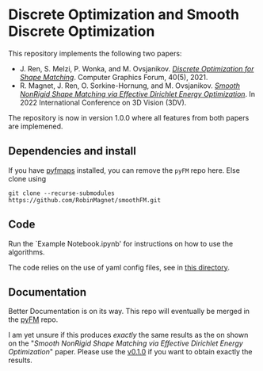 # Discrete Optimization and Smooth Discrete Optimization

This repository implements the following two papers:
  - J. Ren, S. Melzi, P. Wonka, and M. Ovsjanikov. *[Discrete Optimization for Shape Matching](https://www.lix.polytechnique.fr/~maks/papers/SGP21_DiscMapOpt.pdf)*. Computer Graphics Forum, 40(5), 2021.
  - R. Magnet, J. Ren, O. Sorkine-Hornung, and M. Ovsjanikov. *[Smooth NonRigid Shape Matching via Effective Dirichlet Energy Optimization](https://www.lix.polytechnique.fr/Labo/Robin.Magnet/3DV2022_smooth_corres/smooth_corres_main.pdf)*. In 2022 International Conference on 3D Vision (3DV).

The repository is now in version 1.0.0 where all features from both papers are implemened.

## Dependencies and install

If you have [pyfmaps](https://github.com/RobinMagnet/pyFM) installed, you can remove the `pyFM` repo here.
Else clone using
```
git clone --recurse-submodules https://github.com/RobinMagnet/smoothFM.git
```

## Code
Run the `Example Notebook.ipynb' for instructions on how to use the algorithms.

The code relies on the use of yaml config files, see in [this directory](./DiscreteOpt/utils/params/).

## Documentation
Better Documentation is on its way. This repo will eventually be merged in the [pyFM](https://github.com/RobinMagnet/pyFM) repo.

I am yet unsure if this produces *exactly* the same results as the on shown on the "*Smooth NonRigid Shape Matching via Effective Dirichlet Energy Optimization*" paper. Please use the [v0.1.0](https://github.com/RobinMagnet/SmoothFunctionalMaps/tree/0.1) if you want to obtain exactly the results.
